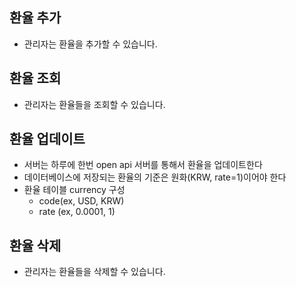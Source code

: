 
## 환율 추가
- 관리자는 환율을 추가할 수 있습니다.

## 환율 조회
- 관리자는 환율들을 조회할 수 있습니다.

## 환율 업데이트
- 서버는 하루에 한번 open api 서버를 통해서 환율을 업데이트한다
- 데이터베이스에 저장되는 환율의 기준은 원화(KRW, rate=1)이어야 한다
- 환율 테이블 currency 구성
	- code(ex, USD, KRW)
	- rate (ex, 0.0001, 1)

## 환율 삭제
- 관리자는 환율들을 삭제할 수 있습니다.